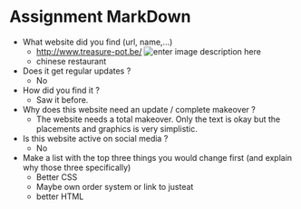 # Assignment MarkDown
  * What website did you find (url, name,...)
    * http://www.treasure-pot.be/
    ![enter image description here](http://www.treasure-pot.be/Afbeeldingen/head.jpg)
    * chinese restaurant
  * Does it get regular updates ?
    * No
  * How did you find it ?
    * Saw it before.
  * Why does this website need an update / complete makeover ?
    * The website needs a total makeover. Only the text is okay but the placements and graphics is very simplistic.
  * Is this website active on social media ?
    * No
  * Make a list with the top three things you would change first (and explain why those three specifically)
    * Better CSS
    * Maybe own order system or link to justeat
    * better HTML